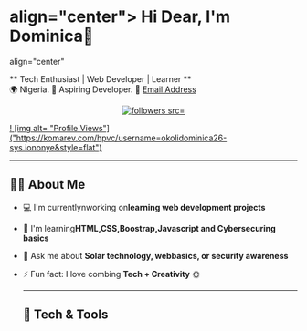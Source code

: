 # align="center"> Hi Dear, I'm Dominica👋 #

<p> align="center"

** Tech Enthusiast | Web Developer | Learner **<br/>
  🌍 Nigeria. 💼 Aspiring Developer.
  📧 <a href="mailto:okolidominica26@gmail.com">Email Address</a>
</p>
<p align="center">
<a href="https://github.com/okolidominica26-sys.iononye?tab=followers">
<img alt="followers src="https://img.shields.io/github/followers/okolidominica26-sys.iononye?style=flat&label=Followers">
</a>
</p>
<a href="https://github.com/okolidominica26-sys.iononye">
! [img alt= "Profile Views"] ("https://komarev.com/hpvc/username=okolidominica26-sys.iononye&style=flat")
</a>
</p>

---

## 👩‍💻 About Me
- 💻 I'm currentlynworking on**learning web development projects**
- 🌱 I'm learning**HTML,CSS,Boostrap,Javascript and Cybersecuring basics**
- 💬 Ask me about **Solar technology, webbasics, or security awareness**
- ⚡ Fun fact: I love combing **Tech + Creativity** 🌞

  ---

  ## 🧰 Tech & Tools
  







